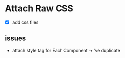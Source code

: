 # Attach Raw CSS

  - [x] add css files

## issues

  - attach style tag for Each Component ⇢ 've duplicate

